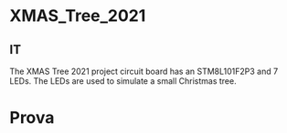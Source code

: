 # XMAS_Tree_2021
## IT
The XMAS Tree 2021 project circuit board has an STM8L101F2P3 and 7 LEDs.
The LEDs are used to simulate a small Christmas tree. 
# Prova
